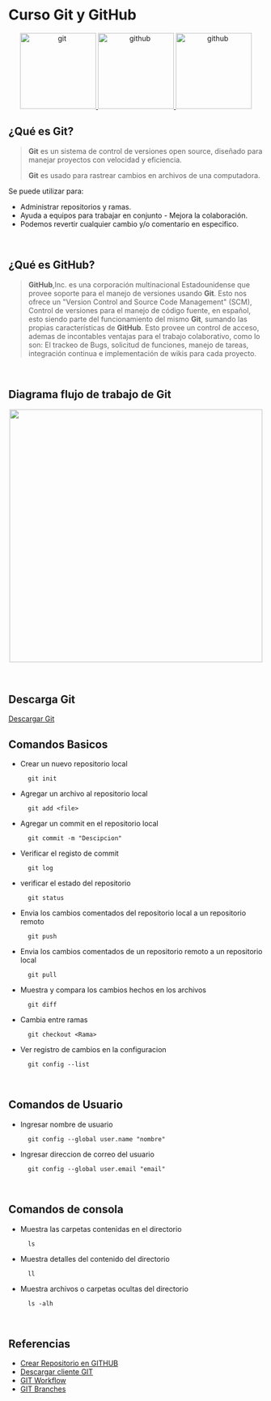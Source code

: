# **Curso Git y GitHub**
<p align="center"> <a href="https://git-scm.com/" target="_blank" rel="noreferrer"> <img src="https://cdn.worldvectorlogo.com/logos/git-icon.svg" alt="git" width="150"/><a/><a href="https://github.com/" target="_blank" rel="noreferrer"> <img src="https://cdn.worldvectorlogo.com/logos/github-icon-1.svg" alt="github" width="150""/><a/><a href="https://git-scm.com/downloads" target="_blank" rel="noreferrer"> <img src="https://cdn.worldvectorlogo.com/logos/git-bash.svg" alt="github" width="150""/><a/>
<br>

## ¿Qué es Git?
> **Git** es un sistema de control de versiones open source, diseñado para manejar proyectos con velocidad y eficiencia.
>
> **Git** es usado para rastrear cambios en archivos de una computadora.

Se puede utilizar para:
- Administrar repositorios y ramas.
- Ayuda a equipos para trabajar en conjunto - Mejora la colaboración.
- Podemos revertir cualquier cambio y/o comentario en especifico.
<br>  

## ¿Qué es GitHub?
> **GitHub**,Inc. es una corporación multinacional Estadounidense que provee soporte para el manejo de versiones usando **Git**. Esto nos ofrece un "Version Control and Source Code Management" (SCM), Control de  versiones para el manejo de código fuente, en español, esto siendo parte del funcionamiento del mismo **Git**, sumando las propias características de **GitHub**. Esto provee un control de acceso, ademas de incontables ventajas para el trabajo colaborativo, como lo son: El trackeo de Bugs, solicitud de funciones, manejo de tareas, integración continua e implementación de wikis para cada proyecto.
<br> 

## Diagrama flujo de trabajo de Git
<p align="center"><img src="https://user-images.githubusercontent.com/78514172/162129980-d2be9ae4-e504-435b-b352-cdd3fa831c0d.png" width="500"></p>
<br> 

## Descarga Git
[Descargar Git](https://git-scm.com/downloads)
<br>

## Comandos Basicos
  - Crear un nuevo repositorio local
    ```
      git init
    ```
  - Agregar un archivo al repositorio local
    ```
      git add <file>
    ```
  - Agregar un commit en el repositorio local
    ```
      git commit -m "Descipcion"
    ```
  - Verificar el registo de commit
    ```
      git log
    ```
  - verificar el estado del repositorio
    ```
      git status
    ```  
  - Envia los cambios comentados del repositorio local a un repositorio remoto
    ```
      git push
    ```
  - Envia los cambios comentados de un repositorio remoto a un repositorio local
    ```
      git pull
    ```      
  - Muestra y compara los cambios hechos en los archivos
    ```
      git diff
    ```  
  - Cambia entre ramas
    ```
      git checkout <Rama>
    ```
  - Ver registro de cambios en la configuracion
    ```
      git config --list
    ```
    <br>
 
  ## Comandos de Usuario
  - Ingresar nombre de usuario
    ```
      git config --global user.name "nombre"
    ```
  - Ingresar direccion de correo del usuario
    ```
      git config --global user.email "email"
    ```
  <br>
  
  ## Comandos de consola
  - Muestra las carpetas contenidas en el directorio
    ```
      ls
    ```  
  - Muestra detalles del contenido del directorio
    ```
      ll
    ```  
  - Muestra archivos o carpetas ocultas del directorio
    ```
      ls -alh
    ```  
  <br>
  
## Referencias
  - [Crear Repositorio en GITHUB](https://github.com)
  - [Descargar cliente GIT](https://git-scm.com/downloads) 
  - [GIT Workflow](https://backlog.com/git-tutorial/git-workflow/) 
  - [GIT Branches](https://backlog.com/git-tutorial/using-branches/) 
  <br>
